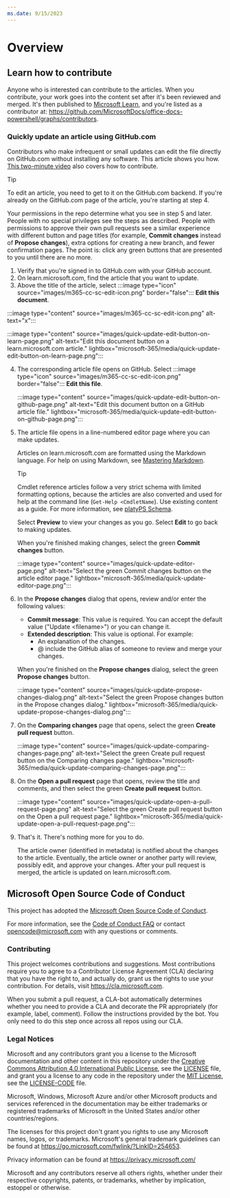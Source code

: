 ```yaml
---
ms.date: 9/15/2023
---
```

# Overview

## Learn how to contribute

Anyone who is interested can contribute to the articles. When you contribute, your work goes into the content set after it's been reviewed and merged. It's then published to [Microsoft Learn](https://learn.microsoft.com/), and you're listed as a contributor at: <https://github.com/MicrosoftDocs/office-docs-powershell/graphs/contributors>.

### Quickly update an article using GitHub.com

Contributors who make infrequent or small updates can edit the file directly on GitHub.com without installing any software. This article shows you how. [This two-minute video](https://www.microsoft.com/videoplayer/embed/RE1XQTG) also covers how to contribute.

> [!TIP]
> To edit an article, you need to get to it on the GitHub.com backend. If you're already on the GitHub.com page of the article, you're starting at step 4.
>
> Your permissions in the repo determine what you see in step 5 and later. People with no special privileges see the steps as described. People with permissions to approve their own pull requests see a similar experience with different button and page titles (for example, **Commit changes** instead of **Propose changes**), extra options for creating a new branch, and fewer confirmation pages. The point is: click any green buttons that are presented to you until there are no more.

1. Verify that you're signed in to GitHub.com with your GitHub account.
2. On learn.microsoft.com, find the article that you want to update.
3. Above the title of the article, select :::image type="icon" source="images/m365-cc-sc-edit-icon.png" border="false"::: **Edit this document**.

:::image type="content" source="images/m365-cc-sc-edit-icon.png" alt-text="x":::

   :::image type="content" source="images/quick-update-edit-button-on-learn-page.png" alt-text="Edit this document button on a learn.microsoft.com article." lightbox="microsoft-365/media/quick-update-edit-button-on-learn-page.png":::

4. The corresponding article file opens on GitHub. Select :::image type="icon" source="images/m365-cc-sc-edit-icon.png" border="false"::: **Edit this file**.

   :::image type="content" source="images/quick-update-edit-button-on-github-page.png" alt-text="Edit this document button on a GitHub article file." lightbox="microsoft-365/media/quick-update-edit-button-on-github-page.png":::

5. The article file opens in a line-numbered editor page where you can make updates.

   Articles on learn.microsoft.com are formatted using the Markdown language. For help on using Markdown, see [Mastering Markdown](https://guides.github.com/features/mastering-markdown/).

   > [!TIP]
   > Cmdlet reference articles follow a very strict schema with limited formatting options, because the articles are also converted and used for help at the command line (`Get-Help <CmdletName`). Use existing content as a guide. For more information, see [platyPS Schema](https://github.com/PowerShell/platyPS/blob/master/platyPS.schema.md).

   Select **Preview** to view your changes as you go. Select **Edit** to go back to making updates.

   When you're finished making changes, select the green **Commit changes** button.

   :::image type="content" source="images/quick-update-editor-page.png" alt-text="Select the green Commit changes button on the article editor page." lightbox="microsoft-365/media/quick-update-editor-page.png":::

6. In the **Propose changes** dialog that opens, review and/or enter the following values:
   - **Commit message**: This value is required. You can accept the default value ("Update \<filename\>") or you can change it.
   - **Extended description**: This value is optional. For example:
     - An explanation of the changes.
     - @ include the GitHub alias of someone to review and merge your changes.

   When you're finished on the **Propose changes** dialog, select the green **Propose changes** button.

   :::image type="content" source="images/quick-update-propose-changes-dialog.png" alt-text="Select the green Propose changes button in the Propose changes dialog." lightbox="microsoft-365/media/quick-update-propose-changes-dialog.png":::

7. On the **Comparing changes** page that opens, select the green **Create pull request** button.

   :::image type="content" source="images/quick-update-comparing-changes-page.png" alt-text="Select the green Create pull request button on the Comparing changes page." lightbox="microsoft-365/media/quick-update-comparing-changes-page.png":::

8. On the **Open a pull request** page that opens, review the title and comments, and then select the green **Create pull request** button.

   :::image type="content" source="images/quick-update-open-a-pull-request-page.png" alt-text="Select the green Create pull request button on the Open a pull request page." lightbox="microsoft-365/media/quick-update-open-a-pull-request-page.png":::

9. That's it. There's nothing more for you to do.

   The article owner (identified in metadata) is notified about the changes to the article. Eventually, the article owner or another party will review, possibly edit, and approve your changes. After your pull request is merged, the article is updated on learn.microsoft.com.

## Microsoft Open Source Code of Conduct

This project has adopted the [Microsoft Open Source Code of Conduct](https://opensource.microsoft.com/codeofconduct/).

For more information, see the [Code of Conduct FAQ](https://opensource.microsoft.com/codeofconduct/faq/) or contact [opencode@microsoft.com](mailto:opencode@microsoft.com) with any questions or comments.

### Contributing

This project welcomes contributions and suggestions.  Most contributions require you to agree to a Contributor License Agreement (CLA) declaring that you have the right to, and actually do, grant us the rights to use your contribution. For details, visit <https://cla.microsoft.com>.

When you submit a pull request, a CLA-bot automatically determines whether you need to provide a CLA and decorate the PR appropriately (for example, label, comment). Follow the instructions provided by the bot. You only need to do this step once across all repos using our CLA.

### Legal Notices

Microsoft and any contributors grant you a license to the Microsoft documentation and other content in this repository under the [Creative Commons Attribution 4.0 International Public License](https://creativecommons.org/licenses/by/4.0/legalcode), see the [LICENSE](LICENSE) file, and grant you a license to any code in the repository under the [MIT License](https://opensource.org/licenses/MIT), see the [LICENSE-CODE](LICENSE-CODE) file.

Microsoft, Windows, Microsoft Azure and/or other Microsoft products and services referenced in the documentation may be either trademarks or registered trademarks of Microsoft in the United States and/or other countries/regions.

The licenses for this project don't grant you rights to use any Microsoft names, logos, or trademarks. Microsoft's general trademark guidelines can be found at <https://go.microsoft.com/fwlink/?LinkID=254653>.

Privacy information can be found at <https://privacy.microsoft.com/>

Microsoft and any contributors reserve all others rights, whether under their respective copyrights, patents, or trademarks, whether by implication, estoppel or otherwise.
